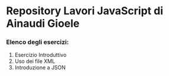 # Repository Lavori JavaScript di Ainaudi Gioele
### Elenco degli esercizi:
1. Esercizio Introduttivo
1. Uso dei file XML
1. Introduzione a JSON